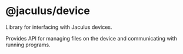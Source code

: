 # @jaculus/device

Library for interfacing with Jaculus devices.

Provides API for managing files on the device and communicating with running programs.
